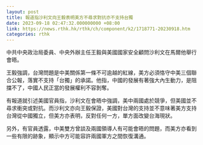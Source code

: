 ```yaml
---
layout: post
title: 報道指沙利文向王毅表明美方不尋求對抗亦不支持台獨
date: 2023-09-18 02:47:32.000000000 +08:00
link: https://news.rthk.hk/rthk/ch/component/k2/1718771-20230918.htm
categories: rthk
---
```


中共中央政治局委員、中央外辦主任王毅與美國國家安全顧問沙利文在馬爾他舉行會晤。

王毅強調，台灣問題是中美關係第一條不可逾越的紅線，美方必須恪守中美三個聯合公報，落實不支持「台獨」的承諾。他指，中國的發展有著強大內生動力，是阻擋不了，中國人民正當的發展權利不容剝奪。

有報道就引述美國官員指，沙利文在會晤中強調，美中兩國處於競爭，但美國並不尋求衝突或對抗。而沙利文亦向王毅保證，美國對台灣的支持並不意味著美方支持台灣從中國獨立，但美方亦表明，反對任何一方，單方面改變台海現狀。

另外，有官員透露，中美雙方曾談及兩國領導人有可能會晤的問題，而美方亦看到一些有限的跡象，顯示中方可能容許兩國軍方之間恢復溝通。
